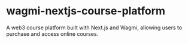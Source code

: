 # wagmi-nextjs-course-platform
A web3 course platform built with Next.js and Wagmi, allowing users to purchase and access online courses.
